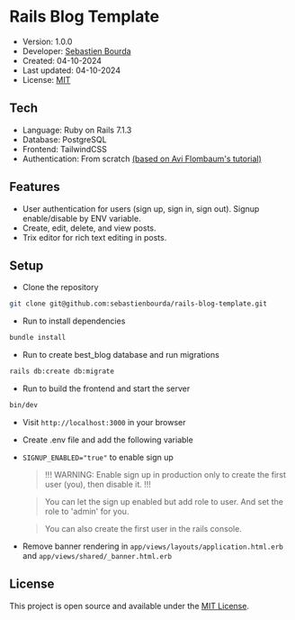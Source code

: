 # Rails Blog Template

- Version: 1.0.0
- Developer: [Sebastien Bourda](https://github.com/sebastienbourda)
- Created: 04-10-2024
- Last updated: 04-10-2024
- License: [MIT](licence.md)

## Tech
- Language: Ruby on Rails 7.1.3
- Database: PostgreSQL
- Frontend: TailwindCSS
- Authentication: From scratch [(based on Avi Flombaum's tutorial)](https://code.avi.nyc/)


## Features
- User authentication for users (sign up, sign in, sign out). Signup enable/disable by ENV variable.
- Create, edit, delete, and view posts.
- Trix editor for rich text editing in posts.


## Setup
- Clone the repository

```bash
git clone git@github.com:sebastienbourda/rails-blog-template.git
```

- Run to install dependencies

```bash
bundle install
```

- Run to create best_blog database and run migrations

```bash
rails db:create db:migrate
```

- Run to build the frontend and start the server

```bash
bin/dev
```

- Visit `http://localhost:3000` in your browser

- Create .env file and add the following variable

- ```SIGNUP_ENABLED="true"``` to enable sign up

  > !!! WARNING: Enable sign up in production only to create the first user (you), then disable it. !!!

  > You can let the sign up enabled but add role to user. And set the role to 'admin' for you.

  > You can also create the first user in the rails console.

- Remove banner rendering in `app/views/layouts/application.html.erb` and `app/views/shared/_banner.html.erb`


## License

This project is open source and available under the [MIT License](licence.md).
